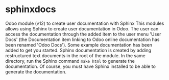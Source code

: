# sphinxdocs
Odoo module (v12) to create user documentation with Sphinx
This modules allows using Sphinx to create user documentation in Odoo. 
The user can access the documentation through the added item to the user menu 'User Docs' (the Documentation item linking to Odoo online documentation has been renamed 'Odoo Docs').
Some example documentation has been added to get you started. 
Sphinx documentation is created by adding restructured text documents in the root of the module. In the same directory, run the Sphinx command `make html` to generate the documentation. Of course, you must have Sphinx installed to be able to generate the documentation.  
